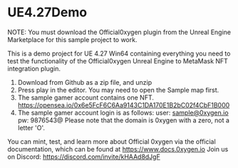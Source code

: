 # UE4.27Demo
NOTE: You must download the Official0xygen plugin from the Unreal Engine Marketplace for this sample project to work.

This is a demo project for UE 4.27 Win64 containing everything you need to test the functionality of the Official0xygen Unreal Engine to MetaMask NFT integration plugin.

1. Download from Github as a zip file, and unzip
2. Press play in the editor. You may need to open the Sample map first.
3. The sample gamer account contains one NFT. https://opensea.io/0x6e5FcF6C6Aa9143C1DA170E1B2bC02f4CbF1B000 
4. The sample gamer account login is as follows: 
      user: sample@0xygen.io pw: 9876543@
      Please note that the domain is 0xygen with a zero, not a letter 'O'.
      
You can mint, test, and learn more about Official 0xygen via the official documentation, which can be found at https://www.docs.0xygen.io
Join us on Discord: https://discord.com/invite/kHAAd8dJgF
